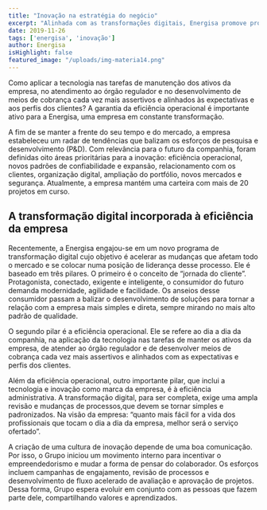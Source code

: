 ```yaml
---
title: "Inovação na estratégia do negócio"
excerpt: "Alinhada com as transformações digitais, Energisa promove programas para orientar pesquisa e desenvolvimento, estimular o empreendedorismo e melhorar a eficiência operacional e administrativa."
date: 2019-11-26
tags: ['energisa', 'inovação']
author: Energisa
isHighlight: false
featured_image: "/uploads/img-materia14.png"
---
```


Como aplicar a tecnologia nas tarefas de manutenção dos ativos da empresa, no atendimento ao órgão regulador e no desenvolvimento de meios de cobrança cada vez mais assertivos e alinhados às expectativas e aos perfis dos clientes?  A garantia da eficiência operacional é importante ativo para a Energisa, uma empresa em constante transformação. 

A fim de se manter a frente do seu tempo e do mercado, a empresa estabeleceu um radar de tendências que balizam os esforços de pesquisa e desenvolvimento (P&D). Com relevância para o futuro da companhia, foram definidas oito áreas prioritárias para a inovação: eficiência operacional, novos padrões de confiabilidade e expansão, relacionamento com os clientes, organização digital, ampliação do portfólio, novos mercados e segurança. Atualmente, a empresa mantém uma carteira com mais de 20 projetos em curso.

## A transformação digital incorporada à eficiência da empresa

Recentemente, a Energisa engajou-se em um novo programa de transformação digital cujo objetivo é acelerar as mudanças que afetam todo o mercado e se colocar numa posição de liderança desse processo. Ele é baseado em três pilares. 
O primeiro é o conceito de “jornada do cliente”. Protagonista, conectado, exigente e inteligente, o consumidor do futuro demanda modernidade, agilidade e facilidade. Os anseios desse consumidor passam a balizar o desenvolvimento de soluções para tornar a relação com a empresa mais simples e direta, sempre mirando no mais alto padrão de qualidade.

O segundo pilar é a eficiência operacional. Ele se refere ao dia a dia da companhia, na aplicação da tecnologia nas tarefas de manter os ativos da empresa, de atender ao órgão regulador e de desenvolver meios de cobrança cada vez mais assertivos e alinhados com as expectativas e perfis dos clientes.

Além da eficiência operacional, outro importante pilar, que inclui a tecnologia e inovação como marca da empresa, é à eficiência administrativa. A transformação digital, para ser completa, exige uma ampla revisão e mudanças de processos,que devem se tornar simples e padronizados. Na visão da empresa: “quanto mais fácil for a vida dos profissionais que tocam o dia a dia da empresa, melhor será o serviço ofertado”.

A criação de uma cultura de inovação depende de uma boa comunicação. Por isso, o Grupo iniciou um movimento interno para incentivar o empreendedorismo e mudar a forma de pensar do colaborador. Os esforços incluem campanhas de engajamento, revisão de processos e desenvolvimento de fluxo acelerado de avaliação e aprovação de projetos. Dessa forma, Grupo espera evoluir em conjunto com as pessoas que fazem parte dele, compartilhando valores e aprendizados.



